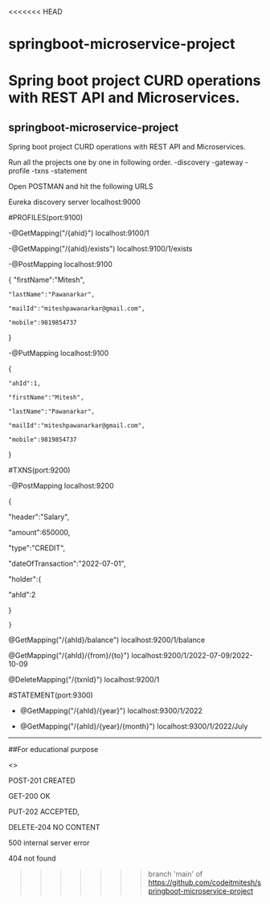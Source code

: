 <<<<<<< HEAD
# springboot-microservice-project
Spring boot project CURD operations with REST API and Microservices. 
=======
## springboot-microservice-project
Spring boot project CURD operations with REST API and Microservices. 



Run all the projects one by one in following order.
-discovery
-gateway
-profile
-txns
-statement



Open POSTMAN and hit the following URLS


Eureka discovery server
localhost:9000



#PROFILES(port:9100)


-@GetMapping("/{ahid}")
 localhost:9100/1


-@GetMapping("/{ahid}/exists")
 localhost:9100/1/exists


-@PostMapping
 localhost:9100
 
 
 {
    "firstName":"Mitesh",

    "lastName":"Pawanarkar",

    "mailId":"miteshpawanarkar@gmail.com",

    "mobile":9819854737

 }

-@PutMapping
 localhost:9100
 
 
 {

    "ahId":1,

    "firstName":"Mitesh",

    "lastName":"Pawanarkar",

    "mailId":"miteshpawanarkar@gmail.com",

    "mobile":9819854737

 }



#TXNS(port:9200)

-@PostMapping    localhost:9200


{

"header":"Salary",

"amount":650000,

"type":"CREDIT",

"dateOfTransaction":"2022-07-01",

"holder":{

"ahId":2

}
    
    }

@GetMapping("/{ahId}/balance")
localhost:9200/1/balance

@GetMapping("/{ahId}/{from}/{to}")
localhost:9200/1/2022-07-09/2022-10-09

@DeleteMapping("/{txnId}")
localhost:9200/1




#STATEMENT(port:9300)

- @GetMapping("/{ahId}/{year}")
 localhost:9300/1/2022

- @GetMapping("/{ahId}/{year}/{month}")
 localhost:9300/1/2022/July











------------------------------------------------------------------------------------------------------------------------------------------------------------------------

##For educational purpose


<<Http Status Code>>


POST-201 CREATED


GET-200 OK


PUT-202 ACCEPTED,


DELETE-204 NO CONTENT


500 internal server error


404 not found




>>>>>>> branch 'main' of https://github.com/codeitmitesh/springboot-microservice-project
